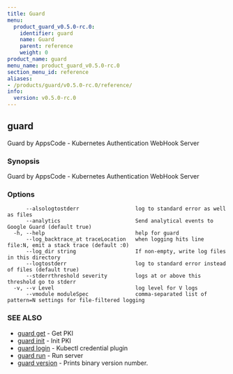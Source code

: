 ```yaml
---
title: Guard
menu:
  product_guard_v0.5.0-rc.0:
    identifier: guard
    name: Guard
    parent: reference
    weight: 0
product_name: guard
menu_name: product_guard_v0.5.0-rc.0
section_menu_id: reference
aliases:
- /products/guard/v0.5.0-rc.0/reference/
info:
  version: v0.5.0-rc.0
---
```


## guard

Guard by AppsCode - Kubernetes Authentication WebHook Server

### Synopsis

Guard by AppsCode - Kubernetes Authentication WebHook Server

### Options

```
      --alsologtostderr                  log to standard error as well as files
      --analytics                        Send analytical events to Google Guard (default true)
  -h, --help                             help for guard
      --log_backtrace_at traceLocation   when logging hits line file:N, emit a stack trace (default :0)
      --log_dir string                   If non-empty, write log files in this directory
      --logtostderr                      log to standard error instead of files (default true)
      --stderrthreshold severity         logs at or above this threshold go to stderr
  -v, --v Level                          log level for V logs
      --vmodule moduleSpec               comma-separated list of pattern=N settings for file-filtered logging
```

### SEE ALSO

* [guard get](/products/guard/v0.5.0-rc.0/reference/guard_get)	 - Get PKI
* [guard init](/products/guard/v0.5.0-rc.0/reference/guard_init)	 - Init PKI
* [guard login](/products/guard/v0.5.0-rc.0/reference/guard_login)	 - Kubectl credential plugin
* [guard run](/products/guard/v0.5.0-rc.0/reference/guard_run)	 - Run server
* [guard version](/products/guard/v0.5.0-rc.0/reference/guard_version)	 - Prints binary version number.

